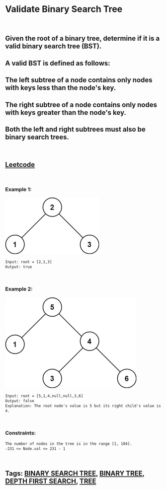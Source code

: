 # Validate Binary Search Tree

<br>

## Given the root of a binary tree, determine if it is a valid binary search tree (BST).

## A valid BST is defined as follows:

## The left subtree of a node contains only nodes with keys less than the node's key.
## The right subtree of a node contains only nodes with keys greater than the node's key.
## Both the left and right subtrees must also be binary search trees.
 
<br>

## [Leetcode](https://leetcode.com/problems/validate-binary-search-tree/)

<br>

### Example 1:

![ex1](assets/tree1.jpeg)
```
Input: root = [2,1,3]
Output: true
```
<br>

### Example 2:

![ex2](assets/tree2.jpeg)
```
Input: root = [5,1,4,null,null,3,6]
Output: false
Explanation: The root node's value is 5 but its right child's value is 4.
``` 
<br>

### Constraints:
```
The number of nodes in the tree is in the range [1, 104].
-231 <= Node.val <= 231 - 1
```

<br>

## Tags: [BINARY SEARCH TREE](https://leetcode.com/tag/binary-search-tree/), [BINARY TREE](https://leetcode.com/tag/binary-tree/), [DEPTH FIRST SEARCH](https://leetcode.com/tag/depth-first-search/), [TREE](https://leetcode.com/tag/tree/)
